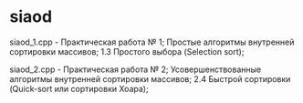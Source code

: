 # siaod
siaod_1.cpp - Практическая работа № 1; Простые алгоритмы внутренней сортировки массивов; 1.3 Простого выбора (Selection sort);

siaod_2.cpp - Практическая работа № 2; Усовершенствованные алгоритмы внутренней сортировки массивов; 2.4	Быстрой сортировки (Quick-sort или сортировки Хоара);
